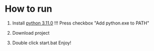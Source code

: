 # How to run

1. Install [python 3.11.0](https://www.python.org/ftp/python/3.11.0/python-3.11.0-amd64.exe)
!!! Press checkbox "Add python.exe to PATH"

2. Download project
3. Double click start.bat
Enjoy!
